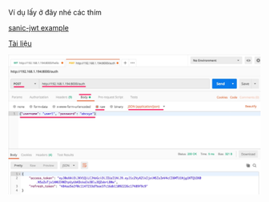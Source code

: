 Ví dụ lấy ở đây nhé các thím

[sanic-jwt example](https://github.com/ahopkins/sanic-jwt/tree/dev/example)

[Tài liệu](https://sanic-jwt.readthedocs.io/en/latest/index.html)

![](Postman.jpg)


